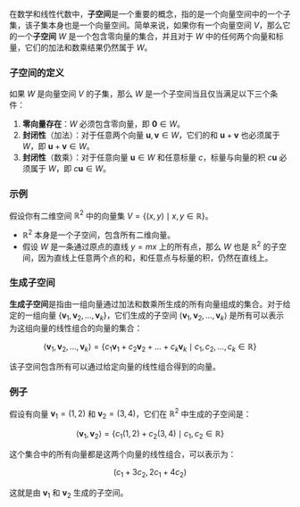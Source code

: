 在数学和线性代数中，**子空间**是一个重要的概念，指的是一个向量空间中的一个子集，该子集本身也是一个向量空间。简单来说，如果你有一个向量空间 $V$，那么它的一个**子空间** $W$ 是一个包含零向量的集合，并且对于 $W$ 中的任何两个向量和标量，它们的加法和数乘结果仍然属于 $W$。

### 子空间的定义

如果 $W$ 是向量空间 $V$ 的子集，那么 $W$ 是一个子空间当且仅当满足以下三个条件：

1. **零向量存在**：$W$ 必须包含零向量，即 $\mathbf{0} \in W$。
2. **封闭性**（加法）：对于任意两个向量 $\mathbf{u}, \mathbf{v} \in W$，它们的和 $\mathbf{u} + \mathbf{v}$ 也必须属于 $W$，即 $\mathbf{u} + \mathbf{v} \in W$。
3. **封闭性**（数乘）：对于任意向量 $\mathbf{u} \in W$ 和任意标量 $c$，标量与向量的积 $c\mathbf{u}$ 必须属于 $W$，即 $c\mathbf{u} \in W$。

### 示例

假设你有二维空间 $\mathbb{R}^2$ 中的向量集 $V = \{ (x, y) \mid x, y \in \mathbb{R} \}$。

* $\mathbb{R}^2$ 本身是一个子空间，包含所有二维向量。
* 假设 $W$ 是一条通过原点的直线 $y = mx$ 上的所有点，那么 $W$ 也是 $\mathbb{R}^2$ 的子空间，因为直线上任意两个点的和，和任意点与标量的积，仍然在直线上。

### 生成子空间

**生成子空间**是指由一组向量通过加法和数乘所生成的所有向量组成的集合。对于给定的一组向量 $\{ \mathbf{v}_1, \mathbf{v}_2, \dots, \mathbf{v}_k \}$，它们生成的子空间 $\langle \mathbf{v}_1, \mathbf{v}_2, \dots, \mathbf{v}_k \rangle$ 是所有可以表示为这组向量的线性组合的向量的集合：

$$
\langle \mathbf{v}_1, \mathbf{v}_2, \dots, \mathbf{v}_k \rangle = \left\{ c_1 \mathbf{v}_1 + c_2 \mathbf{v}_2 + \dots + c_k \mathbf{v}_k \mid c_1, c_2, \dots, c_k \in \mathbb{R} \right\}
$$

该子空间包含所有可以通过给定向量的线性组合得到的向量。

### 例子

假设有向量 $\mathbf{v}_1 = (1, 2)$ 和 $\mathbf{v}_2 = (3, 4)$，它们在 $\mathbb{R}^2$ 中生成的子空间是：

$$
\langle \mathbf{v}_1, \mathbf{v}_2 \rangle = \left\{ c_1 (1, 2) + c_2 (3, 4) \mid c_1, c_2 \in \mathbb{R} \right\}
$$

这个集合中的所有向量都是这两个向量的线性组合，可以表示为：

$$
(c_1 + 3c_2, 2c_1 + 4c_2)
$$

这就是由 $\mathbf{v}_1$ 和 $\mathbf{v}_2$ 生成的子空间。
